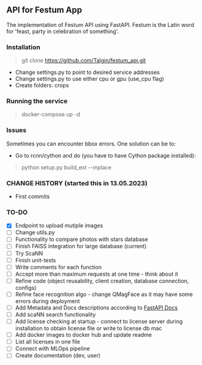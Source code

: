 ## API for Festum App
The implementation of Festum API using FastAPI. Festum is the Latin word for 'feast, party in celebration of something'.

### Installation
> git clone https://github.com/Talgin/festum_api.git
- Change settings.py to point to desired service addresses
- Change settings.py to use either cpu or gpu (use_cpu flag)
- Create folders: crops

### Running the service
> docker-compose up -d

### Issues
Sometimes you can encounter bbox errors. One solution can be to:
  - Go to rcnn/cython and do (you have to have Cython package installed):
  > python setup.py build_ext --inplace

### CHANGE HISTORY (started this in 13.05.2023)
- First commits

### TO-DO
- [x] Endpoint to upload mutiple images
- [ ] Change utils.py
- [ ] Functionality to compare photos with stars database
- [ ] Finish FAISS integration for large database (current)
- [ ] Try ScaNN
- [ ] Finish unit-tests
- [ ] Write comments for each function
- [ ] Accept more than maximum requests at one time - think about it
- [ ] Refine code (object reusability, client creation, database connection, configs)
- [ ] Refine face recognition algo - change QMagFace as it may have some errors during deployment
- [ ] Add Metadata and Docs descriptions according to [FastAPI Docs](https://fastapi.tiangolo.com/tutorial/metadata/)
- [ ] Add scaNN search functionality
- [ ] Add license checking at startup - connect to license server during installation to obtain license file or write to license db mac
- [ ] Add docker images to docker hub and update readme
- [ ] List all licenses in one file
- [ ] Connect with MLOps pipeline
- [ ] Create documentation (dev, user)